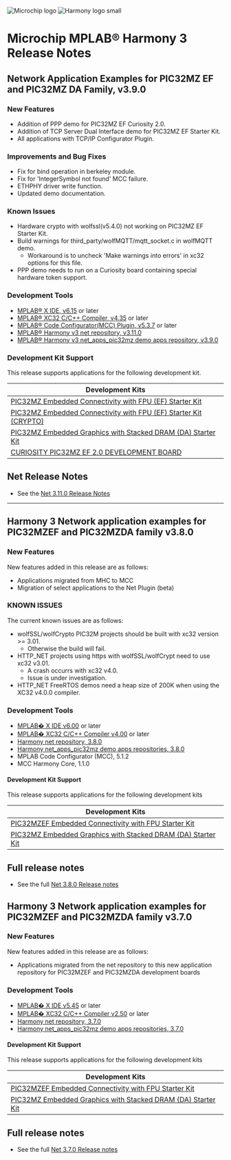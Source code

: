![Microchip logo](https://raw.githubusercontent.com/wiki/Microchip-MPLAB-Harmony/Microchip-MPLAB-Harmony.github.io/images/microchip_logo.png)
![Harmony logo small](https://raw.githubusercontent.com/wiki/Microchip-MPLAB-Harmony/Microchip-MPLAB-Harmony.github.io/images/microchip_mplab_harmony_logo_small.png)

# Microchip MPLAB® Harmony 3 Release Notes

## Network Application Examples for PIC32MZ EF and PIC32MZ DA Family, v3.9.0

### New Features
- Addition of PPP demo for PIC32MZ EF Curiosity 2.0.
- Addition of TCP Server Dual Interface demo for PIC32MZ EF Starter Kit.
- All applications with TCP/IP Configurator Plugin.

### Improvements and Bug Fixes
- Fix for bind operation in berkeley module.
- Fix for 'IntegerSymbol not found' MCC failure.
- ETHPHY driver write function.
- Updated demo documentation.

### Known Issues
- Hardware crypto with wolfssl(v5.4.0) not working on PIC32MZ EF Starter Kit.
- Build warnings for third_party/wolfMQTT/mqtt_socket.c in wolfMQTT demo.
    - Workaround is to uncheck 'Make warnings into errors' in xc32 options for this file.
- PPP demo needs to run on a Curiosity board containing special hardware token support.


### Development Tools

- [MPLAB® X IDE, v6.15](https://www.microchip.com/mplab/mplab-x-ide) or later
- [MPLAB® XC32 C/C++ Compiler, v4.35](https://www.microchip.com/mplab/compilers) or later
- [MPLAB® Code Configurator(MCC) Plugin, v5.3.7](https://www.microchip.com/en-us/tools-resources/configure/mplab-code-configurator) or later
- [MPLAB® Harmony v3 net repository, v3.11.0](https://github.com/Microchip-MPLAB-Harmony/net/tree/v3.11.0)
- [MPLAB® Harmony v3 net\_apps\_pic32mz demo apps repository, v3.9.0](https://github.com/Microchip-MPLAB-Harmony/net_apps_pic32mz/tree/v3.9.0)

### Development Kit Support

This release supports applications for the following development kit.

| Development Kits |
| --- |
| [PIC32MZ Embedded Connectivity with FPU (EF) Starter Kit](https://www.microchip.com/en-us/development-tool/DM320007)|
| [PIC32MZ Embedded Connectivity with FPU (EF) Starter Kit (CRYPTO)](https://www.microchip.com/en-us/development-tool/DM320007-C)|
| [PIC32MZ Embedded Graphics with Stacked DRAM (DA) Starter Kit](https://www.microchip.com/en-us/development-tool/DM320010-C) |
| [CURIOSITY PIC32MZ EF 2.0 DEVELOPMENT BOARD](https://www.microchip.com/en-us/development-tool/DM320209) |



## Net Release Notes

- See the [Net 3.11.0 Release Notes](https://github.com/Microchip-MPLAB-Harmony/net/tree/v3.11.0)

---
## Harmony 3 Network application examples for PIC32MZEF and PIC32MZDA family  v3.8.0

### New Features
New features added in this release are as follows:

- Applications migrated from MHC to MCC
- Migration of select applications to the Net Plugin (beta)

### KNOWN ISSUES

The current known issues are as follows:
* wolfSSL/wolfCrypto PIC32M projects should be built with xc32 version >= 3.01.
    - Otherwise the build will fail.
* HTTP_NET projects using https with wolfSSL/wolfCrypt need to use xc32 v3.01.
    - A crash occurrs with xc32 v4.0.
    - Issue is under investigation.
* HTTP_NET FreeRTOS demos need a heap size of 200K when using the XC32 v4.0.0 compiler.


 

### Development Tools

- [MPLAB� X IDE v6.00](https://www.microchip.com/mplab/mplab-x-ide) or later
- [MPLAB� XC32 C/C++ Compiler v4.00](https://www.microchip.com/mplab/compilers) or later
- [Harmony net repository, 3.8.0](https://github.com/Microchip-MPLAB-Harmony/net/tree/v3.8.0)
- [Harmony net_apps_pic32mz demo apps repositories, 3.8.0](https://github.com/Microchip-MPLAB-Harmony/net_apps_pic32mz/tree/v3.8.0)
- MPLAB Code Configurator (MCC), 5.1.2
- MCC Harmony Core, 1.1.0

#### Development Kit Support

This release supports applications for the following development kits

| Development Kits |
| --- |
| [PIC32MZEF Embedded Connectivity with FPU Starter Kit](https://www.microchip.com/DevelopmentTools/ProductDetails/DM320007-C) |
| [PIC32MZ Embedded Graphics with Stacked DRAM (DA) Starter Kit](https://www.microchip.com/developmenttools/ProductDetails/DM320010-C) |


## Full release notes

- See the full [Net 3.8.0 Release notes](https://github.com/Microchip-MPLAB-Harmony/net/tree/v3.8.0)


## Harmony 3 Network application examples for PIC32MZEF and PIC32MZDA family  v3.7.0

### New Features
New features added in this release are as follows:

- Applications migrated from the net repository to this new application repository for PIC32MZEF and PIC32MZDA development boards


### Development Tools

- [MPLAB� X IDE v5.45](https://www.microchip.com/mplab/mplab-x-ide) or later
- [MPLAB� XC32 C/C++ Compiler v2.50](https://www.microchip.com/mplab/compilers) or later
- [Harmony net repository, 3.7.0](https://github.com/Microchip-MPLAB-Harmony/net/tree/v3.7.0)
- [Harmony net_apps_pic32mz demo apps repositories, 3.7.0](https://github.com/Microchip-MPLAB-Harmony/net_apps_pic32mz/tree/v3.7.0)


#### Development Kit Support

This release supports applications for the following development kits

| Development Kits |
| --- |
| [PIC32MZEF Embedded Connectivity with FPU Starter Kit](https://www.microchip.com/DevelopmentTools/ProductDetails/DM320007-C) |
| [PIC32MZ Embedded Graphics with Stacked DRAM (DA) Starter Kit](https://www.microchip.com/developmenttools/ProductDetails/DM320010-C) |


## Full release notes

- See the full [Net 3.7.0 Release notes](https://github.com/Microchip-MPLAB-Harmony/net/tree/v3.7.0)


